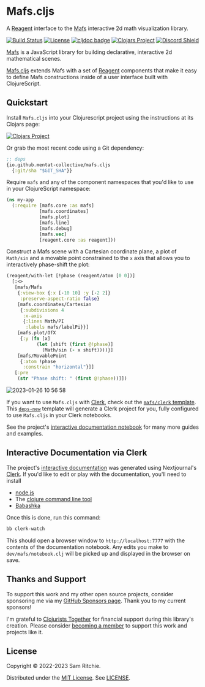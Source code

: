 # Mafs.cljs

A [Reagent][reagent-url] interface to the [Mafs][mafs-url] interactive 2d
math visualization library.

[![Build Status][build-status]][build-status-url]
[![License][license]][license-url]
[![cljdoc badge][cljdoc]][cljdoc-url]
[![Clojars Project][clojars]][clojars-url]
[![Discord Shield][discord]][discord-url]

[Mafs][mafs-url] is a JavaScript library for building declarative, interactive
2d mathematical scenes.

[Mafs.cljs][github-url] extends Mafs with a set of [Reagent][reagent-url]
components that make it easy to define Mafs constructions inside of a user
interface built with ClojureScript.

## Quickstart

Install `Mafs.cljs` into your Clojurescript project using the instructions at
its Clojars page:

[![Clojars Project][clojars]][clojars-url]

Or grab the most recent code using a Git dependency:

```clj
;; deps
{io.github.mentat-collective/mafs.cljs
  {:git/sha "$GIT_SHA"}}
```

Require `mafs` and any of the component namespaces that you'd like to use in
your ClojureScript namespace:

```clj
(ns my-app
  (:require [mafs.core :as mafs]
            [mafs.coordinates]
            [mafs.plot]
            [mafs.line]
            [mafs.debug]
            [mafs.vec]
            [reagent.core :as reagent]))
```

Construct a Mafs scene with a Cartesian coordinate plane, a plot of `Math/sin`
and a movable point constrained to the `x` axis that allows you to interactively
phase-shift the plot:

```clj
(reagent/with-let [!phase (reagent/atom [0 0])]
  [:<>
   [mafs/Mafs
    {:view-box {:x [-10 10] :y [-2 2]}
     :preserve-aspect-ratio false}
    [mafs.coordinates/Cartesian
     {:subdivisions 4
      :x-axis
      {:lines Math/PI
       :labels mafs/labelPi}}]
    [mafs.plot/OfX
     {:y (fn [x]
           (let [shift (first @!phase)]
             (Math/sin (- x shift))))}]
    [mafs/MovablePoint
     {:atom !phase
      :constrain "horizontal"}]]
   [:pre
    (str "Phase shift: " (first @!phase))]])
```

![2023-01-26 10 56 58](https://user-images.githubusercontent.com/69635/214912521-11db5419-8271-46dc-8444-91438ab32948.gif)

If you want to use `Mafs.cljs` with [Clerk][clerk-url], check out the
[`mafs/clerk` template][mafs-clerk-template-url]. This
[`deps-new`][deps-new-url] template will generate a Clerk project for you, fully
configured to use `Mafs.cljs` in your Clerk notebooks.

See the project's [interactive documentation notebook](https://mafs.mentat.org)
for many more guides and examples.

## Interactive Documentation via Clerk

The project's [interactive documentation](https://mafs.mentat.org) was
generated using Nextjournal's [Clerk](https://github.com/nextjournal/clerk). If
you'd like to edit or play with the documentation, you'll need to install

- [node.js](https://nodejs.org/en/)
- The [clojure command line tool](https://clojure.org/guides/install_clojure)
- [Babashka](https://github.com/babashka/babashka#installation)

Once this is done, run this command:

```sh
bb clerk-watch
```

This should open a browser window to `http://localhost:7777` with the contents
of the documentation notebook. Any edits you make to `dev/mafs/notebook.clj`
will be picked up and displayed in the browser on save.

## Thanks and Support

To support this work and my other open source projects, consider sponsoring me
via my [GitHub Sponsors page](https://github.com/sponsors/sritchie). Thank you
to my current sponsors!

I'm grateful to [Clojurists Together](https://www.clojuriststogether.org/) for
financial support during this library's creation. Please consider [becoming a
member](https://www.clojuriststogether.org/developers/) to support this work and
projects like it.

## License

Copyright © 2022-2023 Sam Ritchie.

Distributed under the [MIT License](LICENSE). See [LICENSE](LICENSE).

[build-status-url]: https://github.com/mentat-collective/mafs.cljs/actions/workflows/kondo.yml
[build-status]: https://github.com/mentat-collective/mafs.cljs/actions/workflows/kondo.yml/badge.svg?branch=main
[cljdoc-url]: https://cljdoc.org/d/org.mentat/mafs.cljs/CURRENT
[cljdoc]: https://cljdoc.org/badge/org.mentat/mafs.cljs
[clojars-url]: https://clojars.org/org.mentat/mafs.cljs
[clojars]: https://img.shields.io/clojars/v/org.mentat/mafs.cljs.svg
[discord-url]: https://discord.gg/hsRBqGEeQ4
[discord]: https://img.shields.io/discord/731131562002743336?style=flat&colorA=000000&colorB=000000&label=&logo=discord
[license-url]: LICENSE
[license]: https://img.shields.io/badge/license-MIT-brightgreen.svg
[github-url]: https://github.com/mentat-collective/mafs.cljs
[reagent-url]: https://reagent-project.github.io/
[mafs-url]: https://mafs.dev
[deps-new-url]: https://github.com/seancorfield/deps-new
[mafs-clerk-template-url]: https://github.com/mentat-collective/Mafs.cljs/tree/main/resources/mafs/clerk
[clerk-url]: https://clerk.vision
